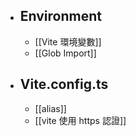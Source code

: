 - ## Environment
	- [[Vite 環境變數]]
	- [[Glob Import]]
- ## Vite.config.ts
	- [[alias]]
	- [[vite 使用 https 認證]]